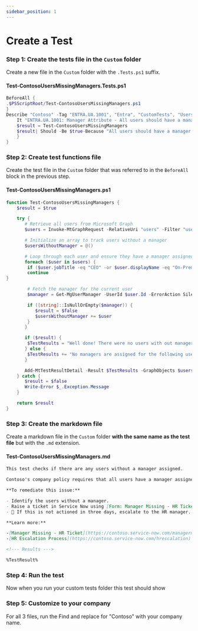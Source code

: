 ```yaml
---
sidebar_position: 1
---
```

# Create a Test

### Step 1: Create the tests file in the `Custom` folder

Create a new file in the `Custom` folder with the `.Tests.ps1` suffix.

#### Test-ContosoUsersMissingManagers.Tests.ps1

```powershell
BeforeAll {
.$PSScriptRoot/Test-ContosoUsersMissingManagers.ps1
}
Describe "Contoso" -Tag "ENTRA.UA.1001", "Entra", "CustomTests", "Users" {
    It "ENTRA.UA.1001: Manager Attribute - All users should have a manager attribute set" {
	$result = Test-ContosoUsersMissingManagers
	$result| Should -Be $true-Because "All users should have a manager assigned."
    }
}
```

### Step 2: Create test functions file

Create the test file in the `Custom` folder that was referred to in the `BeforeAll` block in the previous step.

#### Test-ContosoUsersMissingManagers.ps1

```powershell
function Test-ContosoUsersMissingManagers {
	$result = $true

	try {
	   # Retrieve all users from Microsoft Graph
	   $users = Invoke-MtGraphRequest -RelativeUri "users" -Filter "userType eq 'Member'"

	   # Initialize an array to track users without a manager
	   $usersWithoutManager = @()

	   # Loop through each user and ensure they have a manager assigned
	   foreach ($user in $users) {
		if ($user.jobTitle -eq "CEO" -or $user.displayName -eq "On-Premises Directory Synchronization Service Account"){
		continue
}

		# Fetch the manager for the current user
		$manager = Get-MgUserManager -UserId $user.Id -ErrorAction SilentlyContinue

		if ([string]::IsNullOrEmpty($manager)) {
		   $result = $false
		   $usersWithoutManager += $user
		}
	   }

	   if ($result) {
		$TestResults = "Well done! There were no users with out managers assigned."
	   } else {
		$TestResults += "No managers are assigned for the following users.`n%TestResult%"
	   }

	   Add-MtTestResultDetail -Result $TestResults -GraphObjects $usersWithoutManager -GraphObjectType Users
	} catch {
	   $result = $false
	   Write-Error $_.Exception.Message
	}

	return $result
}
```

### Step 3: Create the markdown file

Create a markdown file in the `Custom` folder **with the same name as the test file** but with the `.md` extension.

#### Test-ContosoUsersMissingManagers.md

```md
This test checks if there are any users without a manager assigned.

Contoso's company policy requires that all users have a manager assigned to them. This is important for accountability and delegation of responsibilities.

**To remediate this issue:**

- Identify the users without a manager.
- Raise a ticket in Service Now using [Form: Manager Missing - HR Ticket](https://contoso.service-now.com/managermissing) to request the manager assignment for the users identified in this test.
- 🔺 If this is not actioned in three days, escalate to the HR manager.

**Learn more:**

-[Manager Missing - HR Ticket](https://contoso.service-now.com/managermissing)
-[HR Escalation Process](https://contoso.service-now.com/hrescalation)

<!--- Results --->

%TestResult%

```

### Step 4: Run the test

Now when you run your custom tests folder this test should show

### Step 5: Customize to your company

For all 3 files, run the Find and replace for "Contoso" with your company name.
